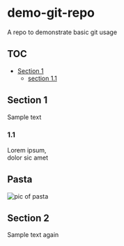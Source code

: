 # demo-git-repo
A repo to demonstrate basic git usage

## TOC
* [Section 1](#section-1)
	* [section 1.1](#section-1.1)

## Section 1
Sample text

### 1.1
Lorem ipsum,  
dolor sic amet

## Pasta
![pic of pasta](https://th.bing.com/th/id/OIP._p3aKyA-N9PsHDkco73w8wHaKZ?pid=ImgDet&rs=1)

## Section 2
Sample text again
